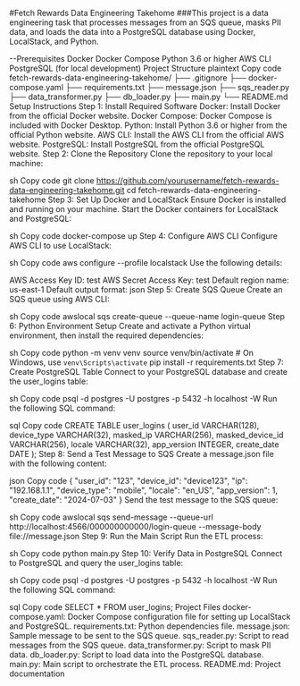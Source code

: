 #Fetch Rewards Data Engineering Takehome
###This project is a data engineering task that processes messages from an SQS queue, masks PII data, and loads the data into a PostgreSQL database using Docker, LocalStack, and Python.

--Prerequisites
Docker
Docker Compose
Python 3.6 or higher
AWS CLI
PostgreSQL (for local development)
Project Structure
plaintext
Copy code
fetch-rewards-data-engineering-takehome/
├── .gitignore
├── docker-compose.yaml
├── requirements.txt
├── message.json
├── sqs_reader.py
├── data_transformer.py
├── db_loader.py
├── main.py
└── README.md
Setup Instructions
Step 1: Install Required Software
Docker: Install Docker from the official Docker website.
Docker Compose: Docker Compose is included with Docker Desktop.
Python: Install Python 3.6 or higher from the official Python website.
AWS CLI: Install the AWS CLI from the official AWS website.
PostgreSQL: Install PostgreSQL from the official PostgreSQL website.
Step 2: Clone the Repository
Clone the repository to your local machine:

sh
Copy code
git clone https://github.com/yourusername/fetch-rewards-data-engineering-takehome.git
cd fetch-rewards-data-engineering-takehome
Step 3: Set Up Docker and LocalStack
Ensure Docker is installed and running on your machine. Start the Docker containers for LocalStack and PostgreSQL:

sh
Copy code
docker-compose up
Step 4: Configure AWS CLI
Configure AWS CLI to use LocalStack:

sh
Copy code
aws configure --profile localstack
Use the following details:

AWS Access Key ID: test
AWS Secret Access Key: test
Default region name: us-east-1
Default output format: json
Step 5: Create SQS Queue
Create an SQS queue using AWS CLI:

sh
Copy code
awslocal sqs create-queue --queue-name login-queue
Step 6: Python Environment Setup
Create and activate a Python virtual environment, then install the required dependencies:

sh
Copy code
python -m venv venv
source venv/bin/activate  # On Windows, use `venv\Scripts\activate`
pip install -r requirements.txt
Step 7: Create PostgreSQL Table
Connect to your PostgreSQL database and create the user_logins table:

sh
Copy code
psql -d postgres -U postgres -p 5432 -h localhost -W
Run the following SQL command:

sql
Copy code
CREATE TABLE user_logins (
    user_id VARCHAR(128),
    device_type VARCHAR(32),
    masked_ip VARCHAR(256),
    masked_device_id VARCHAR(256),
    locale VARCHAR(32),
    app_version INTEGER,
    create_date DATE
);
Step 8: Send a Test Message to SQS
Create a message.json file with the following content:

json
Copy code
{
    "user_id": "123",
    "device_id": "device123",
    "ip": "192.168.1.1",
    "device_type": "mobile",
    "locale": "en_US",
    "app_version": 1,
    "create_date": "2024-07-03"
}
Send the test message to the SQS queue:

sh
Copy code
awslocal sqs send-message --queue-url http://localhost:4566/000000000000/login-queue --message-body file://message.json
Step 9: Run the Main Script
Run the ETL process:

sh
Copy code
python main.py
Step 10: Verify Data in PostgreSQL
Connect to PostgreSQL and query the user_logins table:

sh
Copy code
psql -d postgres -U postgres -p 5432 -h localhost -W
Run the following SQL command:

sql
Copy code
SELECT * FROM user_logins;
Project Files
docker-compose.yaml: Docker Compose configuration file for setting up LocalStack and PostgreSQL.
requirements.txt: Python dependencies file.
message.json: Sample message to be sent to the SQS queue.
sqs_reader.py: Script to read messages from the SQS queue.
data_transformer.py: Script to mask PII data.
db_loader.py: Script to load data into the PostgreSQL database.
main.py: Main script to orchestrate the ETL process.
README.md: Project documentation
